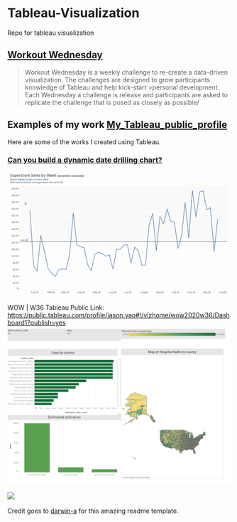 # Tableau-Visualization
Repo for tableau visualization

## [Workout Wednesday](http://www.workout-wednesday.com)
>Workout Wednesday is a weekly challenge to re-create a data-driven visualization. The challenges are designed to grow participants knowledge of Tableau and help kick-start >personal development. Each Wednesday a challenge is release and participants are asked to replicate the challenge that is posed as closely as possible/

## Examples of my work [My_Tableau_public_profile](https://public.tableau.com/profile/jason.yao#!/)
Here are some of the works I created using Tableau.  

### [Can you build a dynamic date drilling chart?](https://github.com/JasonYao3/Tableau-Visualization/tree/master/Workout_Wednesday/Week%2019)
<img src= "https://github.com/JasonYao3/Tableau-Visualization/blob/master/Workout_Wednesday/Week%2019/WOW%20Week19.gif" width="500">

WOW | W36 
Tableau Public Link: https://public.tableau.com/profile/jason.yao#!/vizhome/wow2020w36/Dashboard1?publish=yes
<img src="https://github.com/JasonYao3/Tableau-Visualization/blob/master/WOW/WOW%20W36.png" >

<img src = "https://media3.giphy.com/media/h1QmENgSmK0lWxjXY6/giphy.gif" width = "500"> 

Credit goes to [darwin-a](https://github.com/darwin-a) for this amazing readme template.
